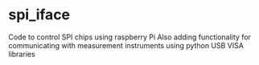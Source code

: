 # spi_iface

Code to control SPI chips using raspberry Pi
Also adding functionality for communicating with measurement instruments using python USB VISA libraries
